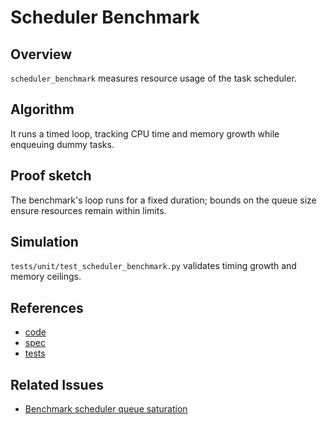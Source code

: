 # Scheduler Benchmark

## Overview
`scheduler_benchmark` measures resource usage of the task scheduler.

## Algorithm
It runs a timed loop, tracking CPU time and memory growth while enqueuing
dummy tasks.

## Proof sketch
The benchmark's loop runs for a fixed duration; bounds on the queue size
ensure resources remain within limits.

## Simulation
`tests/unit/test_scheduler_benchmark.py` validates timing growth and
memory ceilings.

## References
- [code](../../src/autoresearch/scheduler_benchmark.py)
- [spec](../specs/scheduler-benchmark.md)
- [tests](../../tests/unit/test_scheduler_benchmark.py)

## Related Issues
- [Benchmark scheduler queue saturation][issue]

[issue]: ../../issues/archive/benchmark-scheduler-queue-saturation.md
